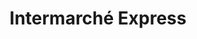 ---
title: "Intermarché Express"
url: /nice/intermarche-express-rue-flaminus-raiberti/
shop: Supermarkt
---